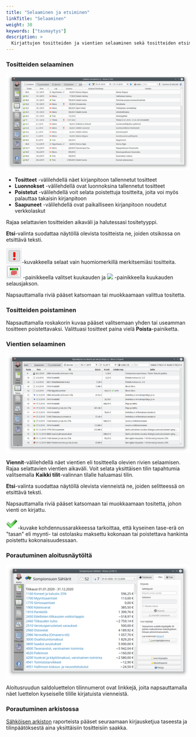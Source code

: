 ```yaml
---
title: "Selaaminen ja etsiminen"
linkTitle: "Selaaminen"
weight: 30
keywords: ["tasmaytys"]
description: >
  Kirjattujen tositteiden ja vientien selaaminen sekä tositteiden etsiminen.
---
```


### Tositteiden selaaminen

![](/img/fi/selaaminen/tositteet.png)

- **Tositteet** -välilehdellä näet kirjanpitoon tallennetut tositteet
- **Luonnokset** -välilehdellä ovat luonnoksina tallennetut tositteet
- **Poistetut** -välilehdellä voit selata poistettuja tositteita, joita voi myös palauttaa takaisin kirjanpitoon
- **Saapuneet** -välilehdellä ovat paikalliseen kirjanpitoon noudetut verkkolaskut

Rajaa selattavien tositteiden aikaväli ja halutessasi tositetyyppi.

**Etsi**-valinta suodattaa näytöllä olevista tositteista ne, joiden otsikossa on etsittävä teksti.

![!](/img/fi/kirjaus/osat/huomiomerkki.png)-kuvakkeella selaat vain huomiomerkillä merkitsemiäsi tositteita. ![](/img/fi/selaaminen/kuukausi.png) -painikkeella valitset kuukauden ja ![](tilikausi.png) -painikkeella kuukauden selausjakson.

Napsauttamalla riviä pääset katsomaan tai muokkaamaan valittua tositetta.

### Tositteiden poistaminen

Napsauttamalla roskakorin kuvaa pääset valitsemaan yhden tai useamman tositteen poistettavaksi. Valittuasi tositteet paina vielä **Poista**-painiketta.

### Vientien selaaminen

![](/img/fi/selaaminen/viennit.png)

**Viennit**-välilehdellä näet vientien eli tositteella olevien rivien selaamisen.
Rajaa selattavien vientien aikaväli. Voit selata yksittäisen tilin tapahtumia
valitsemalla **Kaikki tilit**-valinnan tilalle haluamasi tilin.

**Etsi**-valinta suodattaa näytöllä olevista vienneistä ne, joiden selitteessä on
etsittävä teksti.

Napsauttamalla riviä pääset katsomaan tai muokkaamaan tositetta, johon vienti on
kirjattu.

![](/img/fi/selaaminen/ok.png)-kuvake kohdennussarakkeessa tarkoittaa, että kyseinen tase-erä on "tasan" eli myynti- tai ostolasku maksettu kokonaan tai poistettava hankinta poistettu kokonaisuudessaan.

### Porautuminen aloitusnäytöltä

![Aloitusruutu](/img/fi/selaaminen/alkuruutu.png)

Aloitusruudun saldoluettelon tilinnumerot ovat linkkejä, joita napsauttamalla näet luettelon kyseiselle tilille kirjatuista vienneistä.

### Porautuminen arkistossa

[Sähköisen arkiston](/tilikaudet/arkisto) raporteista pääset seuraamaan kirjausketjua taseesta ja tilinpäätöksestä aina yksittäisiin tositteisiin saakka.
